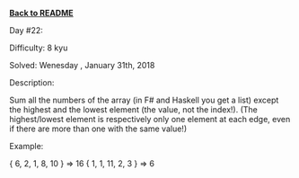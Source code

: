 ﻿<a href=https://github.com/hlais/Kata---a---Day><b>Back to README</b><a>

Day #22: 

Difficulty: 8 kyu

Solved: Wenesday , January 31th, 2018

Description:

Sum all the numbers of the array (in F# and Haskell you get a list) except the highest and the lowest element (the value, not the index!).
(The highest/lowest element is respectively only one element at each edge, even if there are more than one with the same value!)

Example:

{ 6, 2, 1, 8, 10 } => 16
{ 1, 1, 11, 2, 3 } => 6


